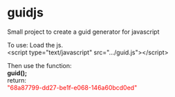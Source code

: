 guidjs
======

Small project to create a guid generator for javascript

To use:
Load the js.<br/>
\<script type="text/javascript" src=".../guid.js">\</script>

Then use the function:<br/>
<b>guid();</b><br/>
return:<br/>
<label style="color:red;">"68a87799-dd27-be1f-e068-146a60bcd0ed"</label>
